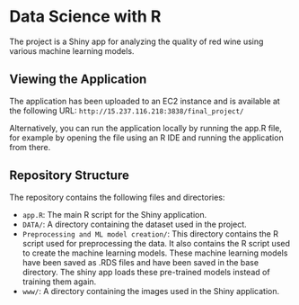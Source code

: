 # Data Science with R 

The project is a Shiny app for analyzing the quality of red wine using various machine learning models.

## Viewing the Application

The application has been uploaded to an EC2 instance and is available at the following URL: `http://15.237.116.218:3838/final_project/`

Alternatively, you can run the application locally by running the app.R file, for example by opening the file using an R IDE and running the application from there.

## Repository Structure

The repository contains the following files and directories:

- `app.R`: The main R script for the Shiny application.
- `DATA/`: A directory containing the dataset used in the project.
- `Preprocessing and ML model creation/`: This directory contains the R script used for preprocessing the data. It also contains the R script used to create the machine learning models. These machine learning models have been saved as .RDS files and have been saved in the base directory. The shiny app loads these pre-trained models instead of training them again.
- `www/`: A directory containing the images used in the Shiny application. 
